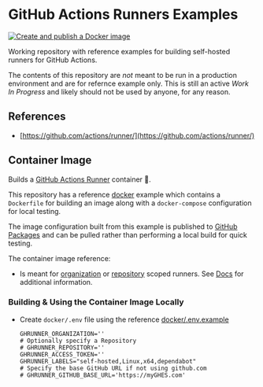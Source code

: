 # GitHub Actions Runners Examples

[![Create and publish a Docker image](https://github.com/collinmcneese/github_actions_runners/actions/workflows/docker-publish.yml/badge.svg)](https://github.com/collinmcneese/github_actions_runners/actions/workflows/docker-publish.yml)

Working repository with reference examples for building self-hosted runners for GitHub Actions.

The contents of this repository are _not_ meant to be run in a production environment and are for refernce example only.  This is still an active _Work In Progress_ and likely should not be used by anyone, for any reason.

## References

- [https://github.com/actions/runner/](https://github.com/actions/runner/)

## Container Image

Builds a [GitHub Actions Runner](https://github.com/actions/runner/) container :ship:.

This repository has a reference [docker](./docker) example which contains a `Dockerfile` for building an image along with a `docker-compose` configuration for local testing.

The image configuration built from this example is published to [GitHub Packages](https://github.com/collinmcneese/github_actions_runners/pkgs/container/github_actions_runners) and can be pulled rather than performing a local build for quick testing.

The container image reference:

- Is meant for [organization](https://docs.github.com/en/actions/hosting-your-own-runners/adding-self-hosted-runners#adding-a-self-hosted-runner-to-an-organization) or [repository](https://docs.github.com/en/actions/hosting-your-own-runners/adding-self-hosted-runners#adding-a-self-hosted-runner-to-a-repository) scoped runners.  See [Docs](https://docs.github.com/en/actions/hosting-your-own-runners/adding-self-hosted-runners) for additional information.

### Building & Using the Container Image Locally

- Create `docker/.env` file using the reference [docker/.env.example](docker/.env.example)

  ```shell
  GHRUNNER_ORGANIZATION=''
  # Optionally specify a Repository
  # GHRUNNER_REPOSITORY=''
  GHRUNNER_ACCESS_TOKEN=''
  GHRUNNER_LABELS="self-hosted,Linux,x64,dependabot"
  # Specify the base GitHub URL if not using github.com
  # GHRUNNER_GITHUB_BASE_URL='https://myGHES.com'
  ```
